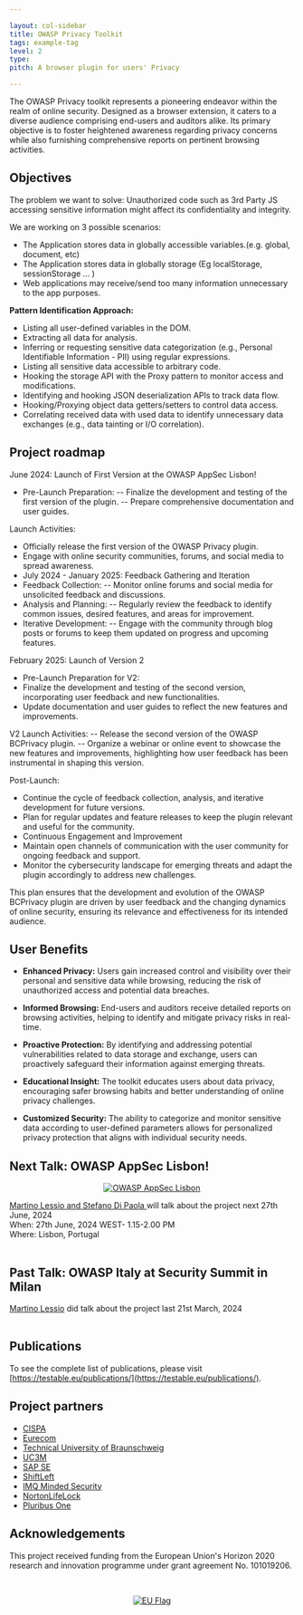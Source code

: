 ```yaml
---

layout: col-sidebar
title: OWASP Privacy Toolkit
tags: example-tag
level: 2
type: 
pitch: A browser plugin for users' Privacy

---
```



The OWASP Privacy toolkit represents a pioneering endeavor within the realm of online security. Designed as a browser extension, it caters to a diverse audience comprising end-users and auditors alike. Its primary objective is to foster heightened awareness regarding privacy concerns while also furnishing comprehensive reports on pertinent browsing activities.

## Objectives

The problem we want to solve: Unauthorized code such as 3rd Party JS accessing sensitive information might affect its confidentiality and integrity.

We are working on 3 possible scenarios: 
- The Application stores data in globally accessible variables.(e.g. global, document, etc) 
- The Application stores data in globally storage (Eg localStorage, sessionStorage … )
- Web applications may receive/send too many information unnecessary to the app purposes.

**Pattern Identification Approach:**
- Listing all user-defined variables in the DOM.
- Extracting all data for analysis.
- Inferring or requesting sensitive data categorization (e.g., Personal Identifiable Information - PII) using regular expressions.
- Listing all sensitive data accessible to arbitrary code.
- Hooking the storage API with the Proxy pattern to monitor access and modifications.
- Identifying and hooking JSON deserialization APIs to track data flow.
- Hooking/Proxying object data getters/setters to control data access.
- Correlating received data with used data to identify unnecessary data exchanges (e.g., data tainting or I/O correlation).

## Project roadmap

June 2024: Launch of First Version at the OWASP AppSec Lisbon!
- Pre-Launch Preparation:
-- Finalize the development and testing of the first version of the plugin.
-- Prepare comprehensive documentation and user guides.

Launch Activities:
- Officially release the first version of the OWASP Privacy plugin.
- Engage with online security communities, forums, and social media to spread awareness.
- July 2024 - January 2025: Feedback Gathering and Iteration
- Feedback Collection:
-- Monitor online forums and social media for unsolicited feedback and discussions.
- Analysis and Planning:
-- Regularly review the feedback to identify common issues, desired features, and areas for improvement.
- Iterative Development:
-- Engage with the community through blog posts or forums to keep them updated on progress and upcoming features.

February 2025: Launch of Version 2
- Pre-Launch Preparation for V2:
- Finalize the development and testing of the second version, incorporating user feedback and new functionalities.
- Update documentation and user guides to reflect the new features and improvements.

V2 Launch Activities:
-- Release the second version of the OWASP BCPrivacy plugin.
-- Organize a webinar or online event to showcase the new features and improvements, highlighting how user feedback has been instrumental in shaping this version.

Post-Launch:
- Continue the cycle of feedback collection, analysis, and iterative development for future versions.
- Plan for regular updates and feature releases to keep the plugin relevant and useful for the community.
- Continuous Engagement and Improvement
- Maintain open channels of communication with the user community for ongoing feedback and support.
- Monitor the cybersecurity landscape for emerging threats and adapt the plugin accordingly to address new challenges.

This plan ensures that the development and evolution of the OWASP BCPrivacy plugin are driven by user feedback and the changing dynamics of online security, ensuring its relevance and effectiveness for its intended audience.

## User Benefits

- **Enhanced Privacy:** Users gain increased control and visibility over their personal and sensitive data while browsing, reducing the risk of unauthorized access and potential data breaches.

- **Informed Browsing:** End-users and auditors receive detailed reports on browsing activities, helping to identify and mitigate privacy risks in real-time.

- **Proactive Protection:** By identifying and addressing potential vulnerabilities related to data storage and exchange, users can proactively safeguard their information against emerging threats.

- **Educational Insight:** The toolkit educates users about data privacy, encouraging safer browsing habits and better understanding of online privacy challenges.

- **Customized Security:** The ability to categorize and monitor sensitive data according to user-defined parameters allows for personalized privacy protection that aligns with individual security needs.

## Next Talk: OWASP AppSec Lisbon!

<p align="center">
<a href="https://lisbon.globalappsec.org"><img src="https://github.com/OWASP/www-project-privacy-toolkit/blob/a9c0bdac84c35120e02917ab944c66b95ca09044/assets/images/Lisbon%20Logo.png" alt="OWASP AppSec Lisbon"/></a>
</p>

[Martino Lessio and Stefano Di Paola ](https://owaspglobalappseclisbon2024.sched.com/event/1VdCN/owasp-privacy-toolkit-bringing-privacy-awareness-in-the-digital-age) will talk about the project next 27th June, 2024 <br>
When: 27th June, 2024  WEST- 1.15-2.00 PM <br>
Where: Lisbon, Portugal <br>
<br>

## Past Talk: OWASP Italy at Security Summit in Milan
[Martino Lessio](https://securitysummit.it/milano-2024/seminario-owasp) did talk about the project last 21st March, 2024 <br>
<br>

## Publications
To see the complete list of publications, please visit [https://testable.eu/publications/](https://testable.eu/publications/).

## Project partners

- [CISPA](https://cispa.de/)
- [Eurecom](https://www.eurecom.fr/en/)
- [Technical University of Braunschweig](https://www.tu-braunschweig.de/)
- [UC3M](https://www.uc3m.es/)
- [SAP SE](https://www.sap.com/)
- [ShiftLeft](https://www.shiftleft.io/)
- [IMQ Minded Security](https://mindedsecurity.com/)
- [NortonLifeLock](https://www.nortonlifelock.com/)
- [Pluribus One](https://www.pluribus-one.it/)

## Acknowledgements

This project received funding from the European Union's Horizon 2020 research and innovation programme under grant agreement No. 101019206.

<br>
<p align="center">
<a href="https://testable.eu"><img src="https://owasp.org/www-project-testability-patterns-for-web-applications/assets/images/eu_flag.png" alt="EU Flag"/></a>
</p>
